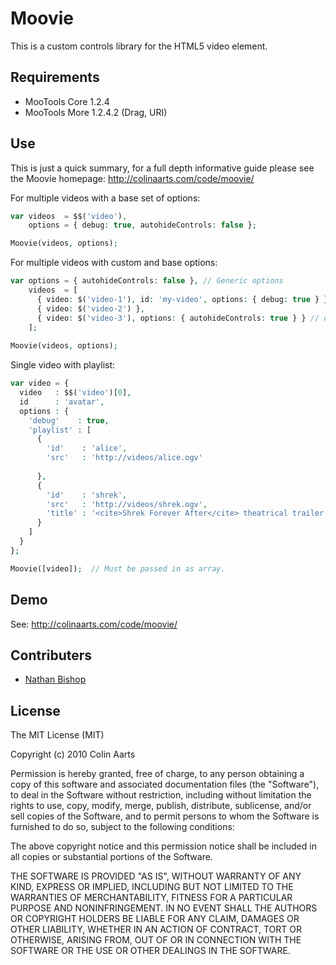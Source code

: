 Moovie
======
This is a custom controls library for the HTML5 video element.

Requirements
------------
* MooTools Core 1.2.4
* MooTools More 1.2.4.2 (Drag, URI)

Use
---
This is just a quick summary, for a full depth informative guide please see the Moovie homepage: http://colinaarts.com/code/moovie/

For multiple videos with a base set of options:
```php
var videos  = $$('video'),
    options = { debug: true, autohideControls: false };

Moovie(videos, options);
```

For multiple videos with custom and base options:
```php
var options = { autohideControls: false }, // Generic options
    videos  = [
      { video: $('video-1'), id: 'my-video', options: { debug: true } },
      { video: $('video-2') },
      { video: $('video-3'), options: { autohideControls: true } } // overrides the generic option
    ];
    
Moovie(videos, options);
```

Single video with playlist:
```php
var video = {
  video   : $$('video')[0],
  id      : 'avatar',
  options : {
    'debug'    : true,
    'playlist' : [
      {
        'id'    : 'alice',
        'src'   : 'http://videos/alice.ogv'
              
      },
      {
        'id'    : 'shrek',
        'src'   : 'http://videos/shrek.ogv',
        'title' : '<cite>Shrek Forever After</cite> theatrical trailer'
      }
    ]
  }
};

Moovie([video]);  // Must be passed in as array.
```

Demo
----
See: http://colinaarts.com/code/moovie/

Contributers
------------
* [Nathan Bishop](https://github.com/nbish11)

License
-------
The MIT License (MIT)

Copyright (c) 2010 Colin Aarts

Permission is hereby granted, free of charge, to any person obtaining a copy
of this software and associated documentation files (the "Software"), to deal
in the Software without restriction, including without limitation the rights
to use, copy, modify, merge, publish, distribute, sublicense, and/or sell
copies of the Software, and to permit persons to whom the Software is
furnished to do so, subject to the following conditions:

The above copyright notice and this permission notice shall be included in all
copies or substantial portions of the Software.

THE SOFTWARE IS PROVIDED "AS IS", WITHOUT WARRANTY OF ANY KIND, EXPRESS OR
IMPLIED, INCLUDING BUT NOT LIMITED TO THE WARRANTIES OF MERCHANTABILITY,
FITNESS FOR A PARTICULAR PURPOSE AND NONINFRINGEMENT. IN NO EVENT SHALL THE
AUTHORS OR COPYRIGHT HOLDERS BE LIABLE FOR ANY CLAIM, DAMAGES OR OTHER
LIABILITY, WHETHER IN AN ACTION OF CONTRACT, TORT OR OTHERWISE, ARISING FROM,
OUT OF OR IN CONNECTION WITH THE SOFTWARE OR THE USE OR OTHER DEALINGS IN THE
SOFTWARE.

